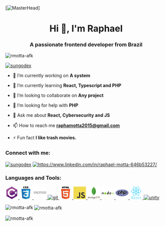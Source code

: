 [![MasterHead]([https://www.google.com/url?sa=i&url=https%3A%2F%2Fin.pinterest.com%2Fpin%2F315955730090357781%2F&psig=AOvVaw3Zy5Gf_wiev9ibNMAZFpR3&ust=1673493587875000&source=images&cd=vfe&ved=0CBAQjRxqFwoTCLitjsnHvvwCFQAAAAAdAAAAABAE](https://64.media.tumblr.com/eb1498e028d2b1ecede695a948cfc4ea/tumblr_nadi2pqZQZ1tbzfsfo1_400.gifv))]

<h1 align="center">Hi 👋, I'm Raphael</h1>
<h3 align="center">A passionate frontend developer from Brazil</h3>

<p align="left"> <img src="https://komarev.com/ghpvc/?username=rmotta-afk&label=Profile%20views&color=0e75b6&style=flat" alt="rmotta-afk" /> </p>

<p align="left"> <a href="https://twitter.com/sungodex" target="blank"><img src="https://img.shields.io/twitter/follow/sungodex?logo=twitter&style=for-the-badge" alt="sungodex" /></a> </p>

- 🔭 I’m currently working on **A system**

- 🌱 I’m currently learning **React, Typescript and PHP**

- 👯 I’m looking to collaborate on **Any project**

- 🤝 I’m looking for help with **PHP**

- 💬 Ask me about **React, Cybersecurity and JS**

- 📫 How to reach me **raphamotta2015@gmail.com**

- ⚡ Fun fact **I like trash movies.**

<h3 align="left">Connect with me:</h3>
<p align="left">
<a href="https://twitter.com/sungodex" target="blank"><img align="center" src="https://raw.githubusercontent.com/rahuldkjain/github-profile-readme-generator/master/src/images/icons/Social/twitter.svg" alt="sungodex" height="30" width="40" /></a>
<a href="https://linkedin.com/in/https://www.linkedin.com/in/raphael-motta-646b53227/" target="blank"><img align="center" src="https://raw.githubusercontent.com/rahuldkjain/github-profile-readme-generator/master/src/images/icons/Social/linked-in-alt.svg" alt="https://www.linkedin.com/in/raphael-motta-646b53227/" height="30" width="40" /></a>
</p>

<h3 align="left">Languages and Tools:</h3>
<p align="left"> <a href="https://www.w3schools.com/cs/" target="_blank" rel="noreferrer"> <img src="https://raw.githubusercontent.com/devicons/devicon/master/icons/csharp/csharp-original.svg" alt="csharp" width="40" height="40"/> </a> <a href="https://www.w3schools.com/css/" target="_blank" rel="noreferrer"> <img src="https://raw.githubusercontent.com/devicons/devicon/master/icons/css3/css3-original-wordmark.svg" alt="css3" width="40" height="40"/> </a> <a href="https://expressjs.com" target="_blank" rel="noreferrer"> <img src="https://raw.githubusercontent.com/devicons/devicon/master/icons/express/express-original-wordmark.svg" alt="express" width="40" height="40"/> </a> <a href="https://git-scm.com/" target="_blank" rel="noreferrer"> <img src="https://www.vectorlogo.zone/logos/git-scm/git-scm-icon.svg" alt="git" width="40" height="40"/> </a> <a href="https://www.w3.org/html/" target="_blank" rel="noreferrer"> <img src="https://raw.githubusercontent.com/devicons/devicon/master/icons/html5/html5-original-wordmark.svg" alt="html5" width="40" height="40"/> </a> <a href="https://developer.mozilla.org/en-US/docs/Web/JavaScript" target="_blank" rel="noreferrer"> <img src="https://raw.githubusercontent.com/devicons/devicon/master/icons/javascript/javascript-original.svg" alt="javascript" width="40" height="40"/> </a> <a href="https://www.mongodb.com/" target="_blank" rel="noreferrer"> <img src="https://raw.githubusercontent.com/devicons/devicon/master/icons/mongodb/mongodb-original-wordmark.svg" alt="mongodb" width="40" height="40"/> </a> <a href="https://nodejs.org" target="_blank" rel="noreferrer"> <img src="https://raw.githubusercontent.com/devicons/devicon/master/icons/nodejs/nodejs-original-wordmark.svg" alt="nodejs" width="40" height="40"/> </a> <a href="https://www.php.net" target="_blank" rel="noreferrer"> <img src="https://raw.githubusercontent.com/devicons/devicon/master/icons/php/php-original.svg" alt="php" width="40" height="40"/> </a> <a href="https://reactjs.org/" target="_blank" rel="noreferrer"> <img src="https://raw.githubusercontent.com/devicons/devicon/master/icons/react/react-original-wordmark.svg" alt="react" width="40" height="40"/> </a> <a href="https://unity.com/" target="_blank" rel="noreferrer"> <img src="https://www.vectorlogo.zone/logos/unity3d/unity3d-icon.svg" alt="unity" width="40" height="40"/> </a> </p>

<p><img align="left" src="https://github-readme-stats.vercel.app/api/top-langs?username=rmotta-afk&show_icons=true&locale=en&layout=compact" alt="rmotta-afk" /></p>

<p>&nbsp;<img align="center" src="https://github-readme-stats.vercel.app/api?username=rmotta-afk&show_icons=true&locale=en" alt="rmotta-afk" /></p>

<p><img align="center" src="https://github-readme-streak-stats.herokuapp.com/?user=rmotta-afk&" alt="rmotta-afk" /></p>
